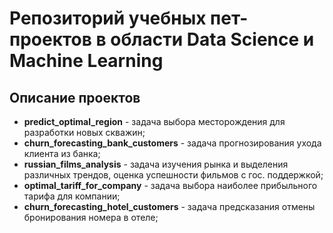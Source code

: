 # Репозиторий учебных пет-проектов в области Data Science и Machine Learning

## Описание проектов

* **predict_optimal_region** - задача выбора месторождения для разработки новых скважин;
* **churn_forecasting_bank_customers** - задача прогнозирования ухода клиента из банка;
* **russian_films_analysis** - задача изучения рынка и выделения различных трендов, 
оценка успешности фильмов с гос. поддержкой;
* **optimal_tariff_for_company** - задача выбора наиболее прибыльного тарифа для компании;
* **churn_forecasting_hotel_customers** - задача предсказания отмены бронирования номера в отеле;